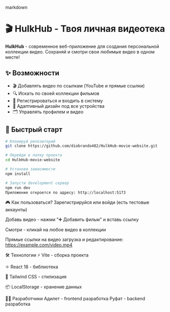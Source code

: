 markdown
# 🎬 HulkHub - Твоя личная видеотека

**HulkHub** - современное веб-приложение для создания персональной коллекции видео. Сохраняй и смотри свои любимые видео в одном месте!

## ✨ Возможности

- 🎬 Добавлять видео по ссылкам (YouTube и прямые ссылки)
- 🔍 Искать по своей коллекции фильмов  
- 👤 Регистрироваться и входить в систему
- 📱 Адаптивный дизайн под все устройства
- 🗂️ Управлять профилем и видео

## 🚀 Быстрый старт

```bash
# Клонируй репозиторий
git clone https://github.com/diobrando482/HulkHub-movie-website.git

# Перейди в папку проекта  
cd HulkHub-movie-website

# Установи зависимости
npm install

# Запусти development сервер
npm run dev
Приложение откроется по адресу: http://localhost:5173
```
🎮 Как пользоваться?
Зарегистрируйся или войди (есть тестовые аккаунты)

Добавь видео - нажми "➕ Добавить фильм" и вставь ссылку

Смотри - кликай на любое видео в коллекции

Прямые ссылки на видео загрузка и редактирование: https://example.com/video.mp4

🛠️ Технологии
⚡ Vite - сборка проекта

⚛️ React 18 - библиотека

🎨 Tailwind CSS - стилизация

📦 LocalStorage - хранение данных

👨‍💻 Разработчики
Адилет -  frontend разработка
Руфат - backend разработка
